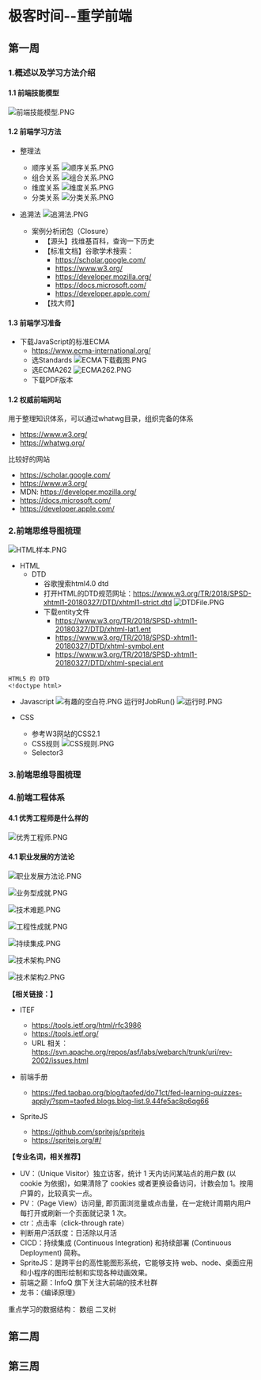 # 极客时间--重学前端
## 第一周
### 1.概述以及学习方法介绍
#### 1.1 前端技能模型
![前端技能模型.PNG](.\imgs\第一周\前端技能模型.PNG)
#### 1.2 前端学习方法
- 整理法
	- 顺序关系
![顺序关系.PNG](.\imgs\第一周\顺序关系.PNG)
	- 组合关系
![组合关系.PNG](.\imgs\第一周\组合关系.PNG)
	- 维度关系
![维度关系.PNG](.\imgs\第一周\维度关系.PNG)
	- 分类关系
![分类关系.PNG](.\imgs\第一周\分类关系.PNG)

- 追溯法
![追溯法.PNG](.\imgs\第一周\追溯法.PNG)
	- 案例分析闭包（Closure）
		- 【源头】找维基百科，查询一下历史
		- 【标准文档】谷歌学术搜索：
			- https://scholar.google.com/
			- https://www.w3.org/
			- https://developer.mozilla.org/
            - https://docs.microsoft.com/
            - https://developer.apple.com/
		- 【找大师】

#### 1.3 前端学习准备
- 下载JavaScript的标准ECMA
	- https://www.ecma-international.org/
	- 选Standards
![ECMA下载截图.PNG](.\imgs\第一周\ECMA下载截图.PNG)
	- 选ECMA262
![ECMA262.PNG](.\imgs\第一周\ECMA262.PNG)
	- 下载PDF版本


#### 1.2 权威前端网站
用于整理知识体系，可以通过whatwg目录，组织完备的体系
- https://www.w3.org/
- https://whatwg.org/

比较好的网站
- https://scholar.google.com/
- https://www.w3.org/
- MDN: https://developer.mozilla.org/
- https://docs.microsoft.com/
- https://developer.apple.com/

### 2.前端思维导图梳理

![HTML样本.PNG](.\imgs\第一周\HTML样本.PNG)

- HTML
	- DTD
		- 谷歌搜索html4.0 dtd
		- 打开HTML的DTD规范网址：https://www.w3.org/TR/2018/SPSD-xhtml1-20180327/DTD/xhtml1-strict.dtd
![DTDFile.PNG](.\imgs\第一周\DTDFile.PNG)
		- 下载entity文件
			- https://www.w3.org/TR/2018/SPSD-xhtml1-20180327/DTD/xhtml-lat1.ent
			- https://www.w3.org/TR/2018/SPSD-xhtml1-20180327/DTD/xhtml-symbol.ent
			- https://www.w3.org/TR/2018/SPSD-xhtml1-20180327/DTD/xhtml-special.ent

```
HTML5 的 DTD
<!doctype html>
```

- Javascript
![有趣的空白符.PNG](.\imgs\第一周\有趣的空白符.PNG)
运行时JobRun()
![运行时.PNG](.\imgs\第一周\运行时.PNG)




- CSS
	- 参考W3网站的CSS2.1
	- CSS规则
![CSS规则.PNG](.\imgs\第一周\CSS规则.PNG)
	- Selector3

### 3.前端思维导图梳理
### 4.前端工程体系
#### 4.1 优秀工程师是什么样的
![优秀工程师.PNG](.\imgs\第一周\优秀工程师.PNG)
#### 4.1 职业发展的方法论
![职业发展方法论.PNG](.\imgs\第一周\职业发展方法论.PNG)

![业务型成就.PNG](.\imgs\第一周\业务型成就.PNG)

![技术难题.PNG](.\imgs\第一周\技术难题.PNG)

![工程性成就.PNG](.\imgs\第一周\工程性成就.PNG)

![持续集成.PNG](.\imgs\第一周\持续集成.PNG)

![技术架构.PNG](.\imgs\第一周\技术架构.PNG)

![技术架构2.PNG](.\imgs\第一周\技术架构2.PNG)

**【相关链接：】**
- ITEF
	- https://tools.ietf.org/html/rfc3986
	- https://tools.ietf.org/
	- URL 相关： https://svn.apache.org/repos/asf/labs/webarch/trunk/uri/rev-2002/issues.html
- 前端手册
	- https://fed.taobao.org/blog/taofed/do71ct/fed-learning-quizzes-apply/?spm=taofed.blogs.blog-list.9.44fe5ac8p6qg66

- SpriteJS
	- https://github.com/spritejs/spritejs
	- https://spritejs.org/#/

**【专业名词，相关推荐】**
- UV：（Unique Visitor）独立访客，统计 1 天内访问某站点的用户数 (以 cookie 为依据)，如果清除了 cookies 或者更换设备访问，计数会加 1。按用户算的，比较真实一点。
- PV：（Page View）访问量, 即页面浏览量或点击量，在一定统计周期内用户每打开或刷新一个页面就记录 1 次。
- ctr：点击率（click-through rate）
- 判断用户活跃度：日活除以月活
- CICD：持续集成 (Continuous Integration) 和持续部署 (Continuous Deployment) 简称。
- SpriteJS：是跨平台的高性能图形系统，它能够支持 web、node、桌面应用和小程序的图形绘制和实现各种动画效果。
- 前端之巅：InfoQ 旗下关注大前端的技术社群
- 龙书：《编译原理》

重点学习的数据结构：
数组
二叉树


## 第二周
## 第三周

